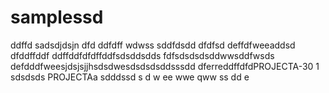 # samplessd
ddffd
sadsdjdsjn
dfd
ddfdff
wdwss
sddfdsdd
dfdfsd
deffdfweeaddsd
dfddffddf
ddffddfdfdffddfsdsddsdds
fdfsdsdsdsddwwsddfwsds
defdddfweesjdsjsjjhsdsdwesdsdsdsddsssdd
dferreddffdfdPROJECTA-30 1
sdsdsds
PROJECTAa
sdddssd
s
d
w
ee
wwe
qww
ss
dd
e
